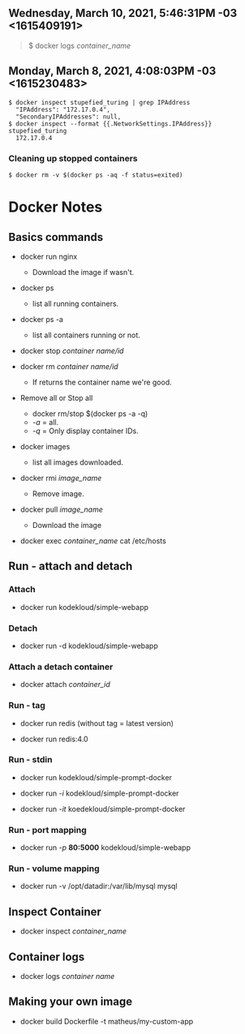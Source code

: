 ## Wednesday, March 10, 2021, 5:46:31PM -03 <1615409191>

> $ docker logs *container_name*

## Monday, March 8, 2021, 4:08:03PM -03 <1615230483>

```
$ docker inspect stupefied_turing | grep IPAddress
  "IPAddress": "172.17.0.4",
  "SecondaryIPAddresses": null,
$ docker inspect --format {{.NetworkSettings.IPAddress}} stupefied_turing
  172.17.0.4

```
### Cleaning up stopped containers

```
$ docker rm -v $(docker ps -aq -f status=exited)
```
# Docker Notes

## Basics commands

- docker run nginx
  - Download the image if wasn't.

- docker ps
  - list all running containers.

- docker ps -a
  - list all containers running or not.

- docker stop *container name/id*

- docker rm *container name/id*
  - If returns the container name we're good.

- Remove all or Stop all
  - docker rm/stop $(docker ps -a -q)
  - *-a* = all.
  - *-q* = Only display container IDs.

- docker images
  - list all images downloaded.

- docker rmi *image_name*
  - Remove image.

- docker pull *image_name*
  - Download the image

- docker exec *container_name* cat /etc/hosts

## Run - attach and detach

### Attach

  - docker run kodekloud/simple-webapp

### Detach

  - docker run -d kodekloud/simple-webapp

### Attach a detach container
  - docker attach *container_id*

### Run - tag

- docker run redis (without tag = latest version)

- docker run redis:4.0

###  Run - stdin

- docker run kodekloud/simple-prompt-docker

- docker run *-i* kodekloud/simple-prompt-docker

- docker run *-it* koedekloud/simple-prompt-docker

### Run - port mapping

- docker run *-p* **80:5000** kodekloud/simple-webapp

### Run - volume mapping

- docker run -v /opt/datadir:/var/lib/mysql mysql

## Inspect Container

- docker inspect *container_name*

## Container logs

- docker logs *container name*

## Making your own image

- docker build Dockerfile -t matheus/my-custom-app
